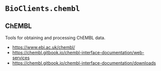 # `BioClients.chembl`

## ChEMBL

Tools for obtaining and processing ChEMBL data.

* <https://www.ebi.ac.uk/chembl/>
* <https://chembl.gitbook.io/chembl-interface-documentation/web-services>
* <https://chembl.gitbook.io/chembl-interface-documentation/downloads>

